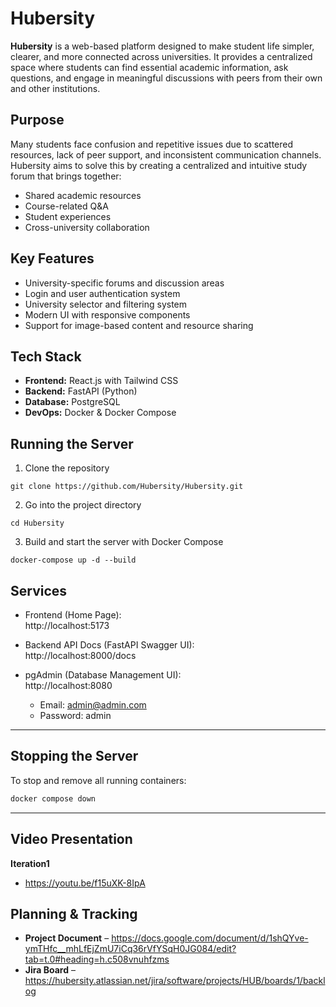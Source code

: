 # Hubersity

**Hubersity** is a web-based platform designed to make student life simpler, clearer, and more connected across universities. It provides a centralized space where students can find essential academic information, ask questions, and engage in meaningful discussions with peers from their own and other institutions.

## Purpose

Many students face confusion and repetitive issues due to scattered resources, lack of peer support, and inconsistent communication channels. Hubersity aims to solve this by creating a centralized and intuitive study forum that brings together:

- Shared academic resources
- Course-related Q&A
- Student experiences
- Cross-university collaboration

## Key Features

- University-specific forums and discussion areas
- Login and user authentication system
- University selector and filtering system
- Modern UI with responsive components
- Support for image-based content and resource sharing

## Tech Stack

- **Frontend:** React.js with Tailwind CSS
- **Backend:** FastAPI (Python)
- **Database:** PostgreSQL
- **DevOps:** Docker & Docker Compose

## Running the Server
1. Clone the repository
```
git clone https://github.com/Hubersity/Hubersity.git
```
2. Go into the project directory
```
cd Hubersity
```
3. Build and start the server with Docker Compose
```
docker-compose up -d --build
```

## Services

- Frontend (Home Page):  
  http://localhost:5173

- Backend API Docs (FastAPI Swagger UI):  
  http://localhost:8000/docs

- pgAdmin (Database Management UI):  
  http://localhost:8080  
  - Email: admin@admin.com  
  - Password: admin

---

## Stopping the Server
To stop and remove all running containers:
```bash
docker compose down
```

---

## Video Presentation
**Iteration1**
- https://youtu.be/f15uXK-8IpA

## Planning & Tracking
- **Project Document** – https://docs.google.com/document/d/1shQYve-ymTHfc__mhLfEjZmU7iCq36rVfYSqH0JG084/edit?tab=t.0#heading=h.c508vnuhfzms
- **Jira Board** – https://hubersity.atlassian.net/jira/software/projects/HUB/boards/1/backlog

  
